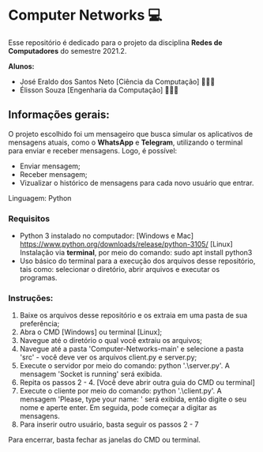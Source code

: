 # Computer Networks 💻

Esse repositório é dedicado para o projeto da disciplina **Redes de Computadores** do semestre 2021.2. 

**Alunos:**  
- José Eraldo dos Santos Neto [Ciência da Computação] 👨🏻‍💻
- Élisson Souza [Engenharia da Computação] 👨🏻‍💻

## Informações gerais: 

O projeto escolhido foi um mensageiro que busca simular os aplicativos de mensagens atuais, como o **WhatsApp** e **Telegram**,  utilizando o terminal para enviar e receber mensagens. Logo, é possível: 
* Enviar mensagem;
* Receber mensagem; 
* Vizualizar o histórico de mensagens para cada novo usuário que entrar. 

Linguagem: Python 

### Requisitos

- Python 3 instalado no computador: [Windows e Mac] https://www.python.org/downloads/release/python-3105/ [Linux] Instalação via **terminal**, por meio do comando: sudo apt install python3
- Uso básico do terminal para a execução dos arquivos desse repositório, tais como: selecionar o diretório, abrir arquivos e executar os programas.   

### Instruções: 

1. Baixe os arquivos desse repositório e os extraia em uma pasta de sua preferência;
2. Abra o CMD [Windows] ou terminal [Linux];
3. Navegue até o diretório o qual você extraiu os arquivos;
4. Navegue até a pasta 'Computer-Networks-main' e selecione a pasta 'src' - você deve ver os arquivos client.py e server.py; 
5. Execute o servidor por meio do comando: python '.\server.py'.  A mensagem 'Socket is running' será exibida. 
6. Repita os passos 2 - 4. [Você deve abrir outra guia do CMD ou terminal]
7. Execute o cliente por meio do comando: python '.\client.py'.  A mensagem 'Please, type your name: ' será exibida, então digite o seu nome e aperte enter. Em seguida, pode começar a digitar as mensagens. 
8. Para inserir outro usuário, basta seguir os passos 2 - 7

Para encerrar, basta fechar as janelas do CMD ou terminal. 
